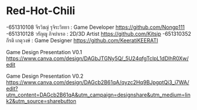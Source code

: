 # Red-Hot-Chili

-651310108 จีรวิชญ์ รุจิระวิทยา : Game Developer https://github.com/Nongp111
-651310128 วรัญญู กิจบำเรอ : 2D/3D Artist https://github.com/Kitsip
-651310352 กีรติ เกตุวงษ์ : Game Designer https://github.com/KeeratiKEERATI


Game Design Presentation V0.1 https://www.canva.com/design/DAGbJTGNy5Q/_5U24qfgTclpL1dDlhR0Xw/edit

Game Design Presentation V0.2 https://www.canva.com/design/DAGcb2B61qA/qyzc2Hq9BJpgptQi3_i7WA/edit?utm_content=DAGcb2B61qA&utm_campaign=designshare&utm_medium=link2&utm_source=sharebutton
